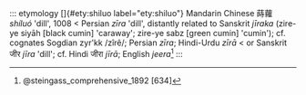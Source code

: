 ::: etymology
[]{#ety:shiluo label="ety:shiluo"} Mandarin Chinese 蒔蘿 *shíluó*
'dill', 1008 \< Persian *zīra* 'dill', distantly related to Sanskrit
*jīraka* (zire-ye siyāh \[black cumin\] 'caraway'; zire-ye sabz \[green
cumin\] 'cumin'); cf. cognates Sogdian zyr'kk /zîrê/; Persian *zīra*;
Hindi-Urdu *zīrā* \< or Sanskrit जीर *jīra* 'dill'; cf. Hindi जीरा
*jīrā*; English *jeera*[^1]
:::

[^1]: @steingass_comprehensive_1892 [634]
